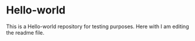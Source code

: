 # Hello-world
This is a Hello-world repository for testing purposes.
Here with I am editing the readme file.
